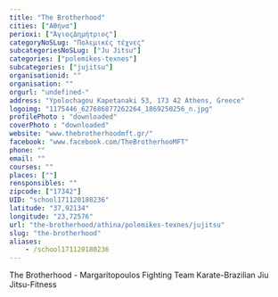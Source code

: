 ```yaml
---
title: "The Brotherhood"
cities: ["Αθήνα"]
perioxi: ["ΆγιοςΔημήτριος"]
categoryNoSLug: "Πολεμικές τέχνες"
subcategoriesNoSLug: ["Ju Jitsu"]
categories: ["polemikes-texnes"]
subcategories: ["jujitsu"]
organisationid: ""
organisation: ""
orgurl: "undefined-"
address: "Ypolochagou Kapetanaki 53, 173 42 Athens, Greece"
logoimg: "1175446_627686877262264_1869250256_n.jpg"
profilePhoto : "downloaded"
coverPhoto : "downloaded"
website: "www.thebrotherhoodmft.gr/"
facebook: "www.facebook.com/TheBrotherhooMFT"
phone: ""
email: ""
courses: ""
places: [""]
rensponsibles: ""
zipcode: ["17342"]
UID: "school171120180236"
latitude: "37,92134"
longitude: "23,72576"
url: "the-brotherhood/athina/polemikes-texnes/jujitsu"
slug: "the-brotherhood"
aliases:
    - /school171120180236
---
```



The Brotherhood - Margaritopoulos Fighting Team Karate-Brazilian Jiu Jitsu-Fitness

